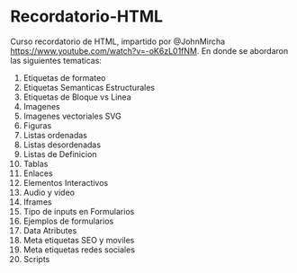 # Recordatorio-HTML
Curso recordatorio de HTML, impartido por @JohnMircha https://www.youtube.com/watch?v=-oK6zL01fNM.
En donde se abordaron las siguientes tematicas:

1. Etiquetas de formateo
2. Etiquetas Semanticas Estructurales
3. Etiquetas de Bloque vs Linea
4. Imagenes
5. Imagenes vectoriales SVG
6. Figuras
7. Listas ordenadas
8. Listas desordenadas
9. Listas de Definicion
10. Tablas
11. Enlaces
12. Elementos Interactivos
13. Audio y video
14. Iframes
15. Tipo de inputs en Formularios
16. Ejemplos de formularios
17. Data Atributes
18. Meta etiquetas SEO y moviles
19. Meta etiquetas redes sociales
20. Scripts


